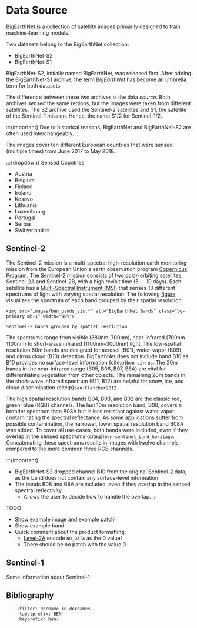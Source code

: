 # Data Source

BigEarthNet is a collection of satellite images primarily designed to train machine-learning models.

Two datasets belong to the BigEarthNet collection:
- BigEarthNet-S2
- BigEarthNet-S1

BigEarthNet-S2, initially named BigEarthNet, was released first.
After adding the BigEarthNet-S1 archive, the term _BigEarthNet_ has become an umbrella term for both datasets.

The difference between these two archives is the data _source_.
Both archives _sensed_ the same regions, but the images were taken from different satellites.
The S2 archive used the Sentinel-2 satellites and S1, the satellite of the Sentinel-1 mission. Hence, the name S1/2 for Sentinel-1/2.

:::{important}
Due to historical reasons, BigEarthNet and BigEarthNet-S2 are often used interchangeably.
:::

The images cover ten different European countries that were sensed (multiple times) from June 2017 to May 2018.

:::{dropdown} Sensed Countries
- Austria
- Belgium
- Finland
- Ireland
- Kosovo
- Lithuania
- Luxembourg
- Portugal
- Serbia
- Switzerland
:::

## Sentinel-2
The Sentinel-2 mission is a multi-spectral high-resolution earth monitoring mission from the European Union's earth observation program [Copernicus Program](https://www.copernicus.eu/en).
The Sentinel-2 mission consists of two polar-orbiting satellites, Sentinel-2A and Sentinel-2B, with a high revisit time (5 -- 10 days).
Each satellite has a [Multi-Spectral Instrument (MSI)](https://sentinel.esa.int/web/sentinel/missions/sentinel-2/instrument-payload) that senses 13 different spectrums of light with varying spatial resolution.
The following [figure](sentinel2-bands) visualizes the spectrum of each band grouped by their spatial resolution.

```{figure-md} sentinel2-bands
<img src="images/ben_bands_vis.*" alt="BigEarthNet Bands" class="bg-primary mb-1" width="90%">

Sentinel-2 bands grouped by spatial resolution
```

The spectrums range from visible (380nm–700nm), near-infrared (700nm–1100nm) to short-wave infrared (1100nm–3000nm) light.
The low-spatial resolution 60m bands are designed for aerosol (B01), water-vapor (B09), and cirrus cloud (B10) detection.
BigEarthNet does not include band B10 as B10 provides no surface-level information {cite:p}`ben-cirrus`.
The 20m bands in the near-infrared range (B05, B06, B07, B8A) are vital for differentiating vegetation from other objects.
The remaining 20m bands in the short-wave infrared spectrum (B11, B12) are helpful for snow, ice, and cloud discrimination {cite:p}`ben-Fletcher2012`.

The high spatial resolution bands B04, B03, and B02 are the classic red, green, blue (RGB) channels.
The last 10m resolution band, B08, covers a broader spectrum than B08A but is less resistant against water vapor contaminating the spectral reflectance.
As some applications suffer from possible contamination, the narrower, lower spatial resolution band B08A was added.
To cover all use-cases, both bands were included, even if they overlap in the sensed spectrums {cite:p}`ben-sentinel_band_heritage`.
Concatenating these spectrums results in images with twelve channels, compared to the more common three RGB channels.

:::{important}
- BigEarthNet-S2 dropped channel B10 from the original Sentinel-2 data, as the band does not contain any surface-level information
- The bands B08 and B8A are included, even if they overlap in the sensed spectral reflectivity.
  - Allows the user to decide how to handle the overlap.
:::

TODO:
- Show example image and example patch!
- Show example band
- Quick comment about the product formatting:
  - [Level-2A](https://sentinels.copernicus.eu/web/sentinel/technical-guides/sentinel-2-msi/level-2a/product-formatting) encode `NO_DATA` as the 0 value!
  - There should be no patch with the value 0

## Sentinel-1
Some information about Sentinel-1

## Bibliography

```{bibliography}
    :filter: docname in docnames
    :labelprefix: BEN-
    :keyprefix: ben-
```

